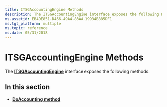 ```yaml
---
title: ITSGAccountingEngine Methods
description: The ITSGAccountingEngine interface exposes the following methods.
ms.assetid: EB4DE851-D466-49A4-83AA-19934B885DF1
ms.tgt_platform: multiple
ms.topic: reference
ms.date: 05/31/2018
---
```


# ITSGAccountingEngine Methods

The [**ITSGAccountingEngine**](/windows/desktop/api/TSGPolicyEngine/nn-tsgpolicyengine-itsgaccountingengine) interface exposes the following methods.

## In this section

-   [**DoAccounting method**](/windows/desktop/api/TSGPolicyEngine/nf-tsgpolicyengine-itsgaccountingengine-doaccounting)

 

 




